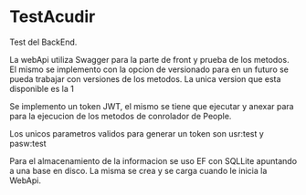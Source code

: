 # TestAcudir

Test del BackEnd.

La webApi utiliza Swagger para la parte de front y prueba de los metodos. El mismo se implemento con la opcion
de versionado para en un futuro se pueda trabajar con versiones de los metodos. La unica version que esta 
disponible es la 1

Se implemento un token JWT, el mismo se tiene que ejecutar y anexar para para la ejecucion de los 
metodos de conrolador de People.

Los unicos parametros validos para generar un token son usr:test y pasw:test

Para el almacenamiento de la informacion se uso EF con SQLLite apuntando a una base en disco.
La misma se crea y se carga cuando le inicia la WebApi.
